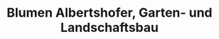 ---
title: "Blumen Albertshofer, Garten- und Landschaftsbau"
url: /erding/blumen-albertshofer-garten-und-landschaftsbau/
shop: Blumen
---
